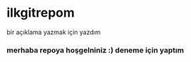 # ilkgitrepom
bir açıklama yazmak için yazdım

### merhaba repoya hoşgelniniz :) deneme için yaptım
